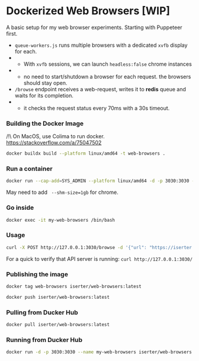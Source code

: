 # Dockerized Web Browsers [WIP]
A basic setup for my web browser experiments. Starting with Puppeteer first.
- `queue-workers.js` runs multiple browsers with a dedicated `xvfb` display for each.
- - With `xvfb` sessions, we can launch `headless:false` chrome instances
- - no need to start/shutdown a browser for each request. the browsers should stay open.
- `/browse` endpoint receives a web-request, writes it to **redis** queue and waits for its completion.
- - it checks the request status every 70ms with a 30s timeout.


### Building the Docker Image

/!\ On MacOS, use Colima to run docker. https://stackoverflow.com/a/75047502


```sh
docker buildx build --platform linux/amd64 -t web-browsers . 
```

### Run a container 
```sh
docker run --cap-add=SYS_ADMIN --platform linux/amd64 -d -p 3030:3030 --name my-web-browsers web-browsers
```
May need to add ` --shm-size=1gb` for chrome. 

### Go inside
```sh
docker exec -it my-web-browsers /bin/bash
```

### Usage

```sh
curl -X POST http://127.0.0.1:3030/browse -d '{"url": "https://iserter.com/"}'
```

For a quick to verify that API server is running: `curl http://127.0.0.1:3030/`


### Publishing the image 

```sh
docker tag web-browsers iserter/web-browsers:latest
```

```sh 
docker push iserter/web-browsers:latest
```


### Pulling from Ducker Hub
```sh
docker pull iserter/web-browsers:latest
```


### Running from Ducker Hub
```sh 
docker run -d -p 3030:3030 --name my-web-browsers iserter/web-browsers:latest
```
